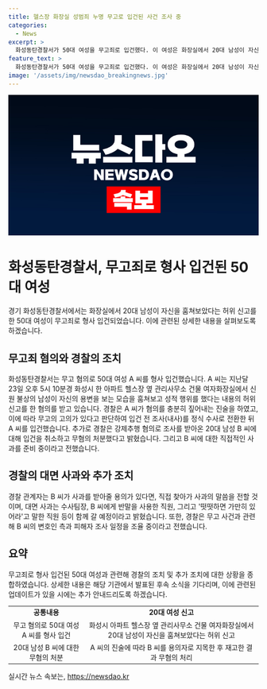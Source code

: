 ```yaml
---
title: 헬스장 화장실 성범죄 누명 무고로 입건된 사건 조사 중
categories:
  - News
excerpt: >
  화성동탄경찰서가 50대 여성을 무고죄로 입건했다. 이 여성은 화장실에서 20대 남성이 자신을 훔쳐보고 성적 행위를 한 것으로 주장했지만, CCTV 영상을 토대로 20대 남성이 범인이 아니라는 사실이 밝혀졌다. 경찰은 허위신고 혐의로 여성을 입건하고, 20대 남성에 대한 강제추행 혐의는 무혐의로 처리했다. 추가로 경찰은 20대 남성에게 직접 사과할 계획이며, 무고 사건과 관련한 조사 일정을 조율 중이다.
feature_text: >
  화성동탄경찰서가 50대 여성을 무고죄로 입건했다. 이 여성은 화장실에서 20대 남성이 자신을 훔쳐보고 성적 행위를 한 것으로 주장했지만, CCTV 영상을 토대로 20대 남성이 범인이 아니라는 사실이 밝혀졌다. 경찰은 허위신고 혐의로 여성을 입건하고, 20대 남성에 대한 강제추행 혐의는 무혐의로 처리했다. 추가로 경찰은 20대 남성에게 직접 사과할 계획이며, 무고 사건과 관련한 조사 일정을 조율 중이다.
image: '/assets/img/newsdao_breakingnews.jpg'
---
```


<p><img src="/assets/img/newsdao_breakingnews.jpg" alt="ontimetimes 속보" /></p>

<h1>화성동탄경찰서, 무고죄로 형사 입건된 50대 여성</h1>

<p data-ke-size="size16">경기 화성동탄경찰서에서는 화장실에서 20대 남성이 자신을 훔쳐보았다는 허위 신고를 한 50대 여성이 무고죄로 형사 입건되었습니다. 이에 관련된 상세한 내용을 살펴보도록 하겠습니다.</p>

<h2 data-ke-size="size26">무고죄 혐의와 경찰의 조치</h2>

<p data-ke-size="size16">화성동탄경찰서는 무고 혐의로 50대 여성 A 씨를 형사 입건했습니다. A 씨는 지난달 23일 오후 5시 10분경 화성시 한 아파트 헬스장 옆 관리사무소 건물 여자화장실에서 신원 불상의 남성이 자신의 용변을 보는 모습을 훔쳐보고 성적 행위를 했다는 내용의 허위 신고를 한 혐의를 받고 있습니다. 경찰은 A 씨가 혐의를 충분히 짚어내는 진술을 하였고, 이에 따라 무고의 고의가 있다고 판단하여 입건 전 조사(내사)를 정식 수사로 전환한 뒤 A 씨를 입건했습니다. 추가로 경찰은 강제추행 혐의로 조사를 받아온 20대 남성 B 씨에 대해 입건을 취소하고 무혐의 처분했다고 밝혔습니다. 그리고 B 씨에 대한 직접적인 사과를 준비 중이라고 전했습니다.</p>

<h2 data-ke-size="size26">경찰의 대면 사과와 추가 조치</h2>

<p data-ke-size="size16">경찰 관계자는 B 씨가 사과를 받아줄 용의가 있다면, 직접 찾아가 사과의 말씀을 전할 것이며, 대면 사과는 수사팀장, B 씨에게 반말을 사용한 직원, 그리고 '떳떳하면 가만히 있어라'고 말한 직원 등이 함께 갈 예정이라고 밝혔습니다. 또한, 경찰은 무고 사건과 관련해 B 씨의 변호인 측과 피해자 조사 일정을 조율 중이라고 전했습니다.</p>

<h2 data-ke-size="size26">요약</h2>

<p data-ke-size="size16">무고죄로 형사 입건된 50대 여성과 관련해 경찰의 조치 및 추가 조치에 대한 상황을 종합하였습니다. 상세한 내용은 해당 기관에서 발표된 후속 소식을 기다리며, 이에 관련된 업데이트가 있을 시에는 추가 안내드리도록 하겠습니다.</p>

<table style="width: 100%;" data-ke-style="style12">
<tbody>
<tr>
<td style="text-align: center; height: 17px;"><b>공통내용</b></td>
<td style="text-align: center; height: 17px;"><b>20대 여성 신고</b></td>
</tr>
<tr>
<td style="text-align: center; height: 17px;">무고 혐의로 50대 여성 A 씨를 형사 입건</td>
<td style="text-align: center; height: 17px;">화성시 아파트 헬스장 옆 관리사무소 건물 여자화장실에서 20대 남성이 자신을 훔쳐보았다는 허위 신고</td>
</tr>
<tr>
<td style="text-align: center; height: 17px;">20대 남성 B 씨에 대한 무혐의 처분</td>
<td style="text-align: center; height: 17px;">A 씨의 진술에 따라 B 씨를 용의자로 지목한 후 재고한 결과 무혐의 처리</td>
</tr>
</tbody>
</table>
실시간 뉴스 속보는, <a href="https://newsdao.kr" rel="dofollow">https://newsdao.kr</a>


